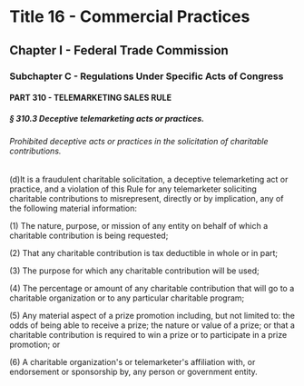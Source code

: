 
# Title 16 - Commercial Practices
## Chapter I - Federal Trade Commission
### Subchapter C - Regulations Under Specific Acts of Congress
#### PART 310 - TELEMARKETING SALES RULE
##### § 310.3 Deceptive telemarketing acts or practices.
###### Prohibited deceptive acts or practices in the solicitation of charitable contributions.

(d)It is a fraudulent charitable solicitation, a deceptive telemarketing act or practice, and a violation of this Rule for any telemarketer soliciting charitable contributions to misrepresent, directly or by implication, any of the following material information:

(1) The nature, purpose, or mission of any entity on behalf of which a charitable contribution is being requested;

(2) That any charitable contribution is tax deductible in whole or in part;

(3) The purpose for which any charitable contribution will be used;

(4) The percentage or amount of any charitable contribution that will go to a charitable organization or to any particular charitable program;

(5) Any material aspect of a prize promotion including, but not limited to: the odds of being able to receive a prize; the nature or value of a prize; or that a charitable contribution is required to win a prize or to participate in a prize promotion; or

(6) A charitable organization's or telemarketer's affiliation with, or endorsement or sponsorship by, any person or government entity.
